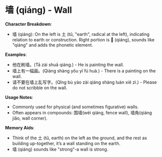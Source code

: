 # **墙 (qiáng) - Wall**

**Character Breakdown**:  
- 墙 (qiáng): On the left is 土 (tǔ, "earth", radical at the left), indicating relation to earth or construction. Right portion is 𡍮 (qiáng), sounds like "qiáng" and adds the phonetic element.

**Examples**:  
- 他在刷墙。(Tā zài shuā qiáng.) - He is painting the wall.  
- 墙上有一幅画。(Qiáng shàng yǒu yī fú huà.) - There is a painting on the wall.  
- 请不要在墙上乱写字。(Qǐng bù yào zài qiáng shàng luàn xiě zì.) - Please do not scribble on the wall.

**Usage Notes**:  
- Commonly used for physical (and sometimes figurative) walls.  
- Often appears in compounds: 围墙(wéi qiáng, fence wall), 墙角(qiáng jiǎo, wall corner).

**Memory Aids**:  
- Think of the 土 (tǔ, earth) on the left as the ground, and the rest as building up-together, it’s a wall standing on the earth.  
- 墙 (qiáng) sounds like "strong"-a wall is strong.